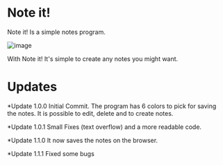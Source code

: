 # Note it!
Note it! Is a simple notes program.

![image](https://user-images.githubusercontent.com/71159549/182802405-1bbfb376-28ce-4693-84cf-01eb39dff902.png)

With Note it! It's simple to create any notes you might want. 

# Updates
*Update 1.0.0
Initial Commit. The program has 6 colors to pick for saving the notes. It is possible to edit, delete and to create notes.

*Update 1.0.1
Small Fixes (text overflow) and a more readable code.

*Update 1.1.0
It now saves the notes on the browser.

*Update 1.1.1
Fixed some bugs
